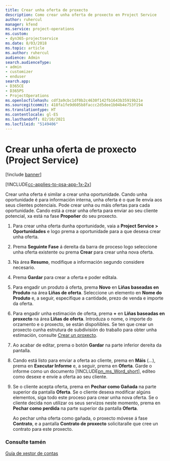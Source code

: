 ```yaml
---
title: Crear unha oferta de proxecto
description: Como crear unha oferta de proxecto en Project Service
author: ruhercul
manager: kfend
ms.service: project-operations
ms.custom:
- dyn365-projectservice
ms.date: 8/03/2018
ms.topic: article
ms.author: ruhercul
audience: Admin
search.audienceType:
- admin
- customizer
- enduser
search.app:
- D365CE
- D365PS
- ProjectOperations
ms.openlocfilehash: cdf3a9cbc1df0b2c4630f142fb1643b35919b21e
ms.sourcegitcommit: 418fa1fe9d605b8faccc2d5dee1b04b4e753f194
ms.translationtype: HT
ms.contentlocale: gl-ES
ms.lasthandoff: 02/10/2021
ms.locfileid: "5149406"
---
```

# <a name="create-a-project-quote-project-service"></a>Crear unha oferta de proxecto (Project Service)

[!include [banner](../includes/psa-now-project-operations.md)]

[!INCLUDE[cc-applies-to-psa-app-1x-2x](../includes/cc-applies-to-psa-app-1x-2x.md)]

Crear unha oferta é similar a crear unha oportunidade. Cando unha oportunidade é para información interna, unha oferta é o que lle envía aos seus clientes potenciais. Pode crear unha ou máis ofertas para cada oportunidade. Cando está a crear unha oferta para enviar ao seu cliente potencial, xa está na fase **Propoñer** do seu proxecto.  
  
1. Para crear unha oferta dunha oportunidade, vaia a **Project Service > Oportunidades** e logo prema a oportunidade para a que desexa crear unha oferta.  
  
2. Prema **Seguinte Fase** á dereita da barra de proceso logo seleccione unha oferta existente ou prema **Crear** para crear unha nova oferta.  
  
3. Na área **Resumo**, modifique a información segundo considere necesario.  
  
4. Prema **Gardar** para crear a oferta e poder editala.  
  
5. Para engadir un produto á oferta, prema **Novo** en **Liñas baseadas en Produto** na área **Liñas de oferta**. Seleccione un elemento en **Nome do Produto** e, a seguir, especifique a cantidade, prezo de venda e importe da oferta.  
  
6. Para engadir unha estimación de oferta, prema **+** en **Liñas baseadas en proxecto** na área **Liñas de oferta**. Introduza o nome, o importe do orzamento e o proxecto, se están dispoñibles. Se ten que crear un proxecto cunha estrutura de subdivisión do traballo para obter unha estimación, consulte [Crear un proxecto](../psa/create-project.md).  
  
7. Ao acabar de editar, prema o botón **Gardar** na parte inferior dereita da pantalla.  
  
8. Cando está listo para enviar a oferta ao cliente, prema en **Máis** (...), prema en **Executar Informe** e, a seguir, prema en **Oferta**. Garde o informe como un documento [!INCLUDE[pn_ms_Word_short](../includes/pn-ms-word-short.md)], edíteo como desexe e envíe a oferta ao seu cliente.  
  
9. Se o cliente acepta oferta, prema en **Pechar como Gañada** na parte superior da pantalla **Oferta**. Se o cliente desexa modificar algúns elementos, siga todo este proceso para crear unha nova oferta. Se o cliente decida non utilizar os seus servizos neste momento, prema en **Pechar como perdida** na parte superior da pantalla **Oferta**.  
  
   Ao pechar unha oferta como gañada, o proxecto móvese á fase **Contrato**, e a pantalla **Contrato de proxecto** solicitaralle que cree un contrato para este proxecto.  
  
### <a name="see-also"></a>Consulte tamén  
 [Guía de xestor de contas](../psa/account-manager-guide.md)
